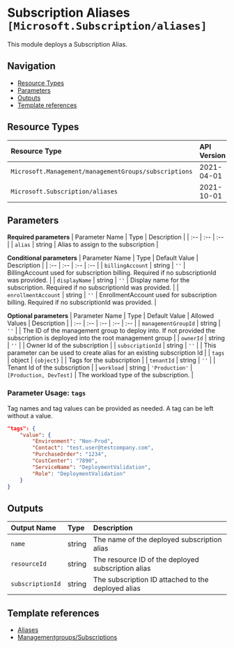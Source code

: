 # Subscription Aliases `[Microsoft.Subscription/aliases]`

This module deploys a Subscription Alias.

## Navigation

- [Resource Types](#Resource-Types)
- [Parameters](#Parameters)
- [Outputs](#Outputs)
- [Template references](#Template-references)

## Resource Types

| Resource Type | API Version |
| :-- | :-- |
| `Microsoft.Management/managementGroups/subscriptions` | 2021-04-01 |
| `Microsoft.Subscription/aliases` | 2021-10-01 |

## Parameters

**Required parameters**
| Parameter Name | Type | Description |
| :-- | :-- | :-- |
| `alias` | string | Alias to assign to the subscription |

**Conditional parameters**
| Parameter Name | Type | Default Value | Description |
| :-- | :-- | :-- | :-- |
| `billingAccount` | string | `''` | BillingAccount used for subscription billing. Required if no subscriptionId was provided. |
| `displayName` | string | `''` | Display name for the subscription. Required if no subscriptionId was provided. |
| `enrollmentAccount` | string | `''` | EnrollmentAccount used for subscription billing. Required if no subscriptionId was provided. |

**Optional parameters**
| Parameter Name | Type | Default Value | Allowed Values | Description |
| :-- | :-- | :-- | :-- | :-- |
| `managementGroupId` | string | `''` |  | The ID of the management group to deploy into. If not provided the subscription is deployed into the root management group |
| `ownerId` | string | `''` |  | Owner Id of the subscription |
| `subscriptionId` | string | `''` |  | This parameter can be used to create alias for an existing subscription Id |
| `tags` | object | `{object}` |  | Tags for the subscription |
| `tenantId` | string | `''` |  | Tenant Id of the subscription |
| `workload` | string | `'Production'` | `[Production, DevTest]` | The workload type of the subscription. |


### Parameter Usage: `tags`

Tag names and tag values can be provided as needed. A tag can be left without a value.

```json
"tags": {
    "value": {
        "Environment": "Non-Prod",
        "Contact": "test.user@testcompany.com",
        "PurchaseOrder": "1234",
        "CostCenter": "7890",
        "ServiceName": "DeploymentValidation",
        "Role": "DeploymentValidation"
    }
}
```

## Outputs

| Output Name | Type | Description |
| :-- | :-- | :-- |
| `name` | string | The name of the deployed subscription alias |
| `resourceId` | string | The resource ID of the deployed subscription alias |
| `subscriptionId` | string | The subscription ID attached to the deployed alias |

## Template references

- [Aliases](https://docs.microsoft.com/en-us/azure/templates/Microsoft.Subscription/2021-10-01/aliases)
- [Managementgroups/Subscriptions](https://docs.microsoft.com/en-us/azure/templates/Microsoft.Management/2021-04-01/managementGroups/subscriptions)
